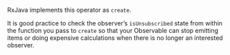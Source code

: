 RxJava implements this operator as `create`.

It is good practice to check the observer’s `isUnsubscribed` state from within
the function you pass to `create` so that your Observable can stop emitting
items or doing expensive calculations when there is no longer an interested
observer.

